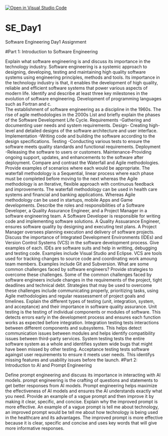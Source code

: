 [![Open in Visual Studio Code](https://classroom.github.com/assets/open-in-vscode-2e0aaae1b6195c2367325f4f02e2d04e9abb55f0b24a779b69b11b9e10269abc.svg)](https://classroom.github.com/online_ide?assignment_repo_id=18434901&assignment_repo_type=AssignmentRepo)
# SE_Day1
Software Engineering Day1 Assignment

#Part 1: Introduction to Software Engineering

Explain what software engineering is and discuss its importance in the technology industry.
Software engineering is a systemic approach to designing, developing, testing and maintaining high quality software systems using engineering principles, methods and tools.
Its importance in the technology industry is that, it enables the development of high quality, reliable and efficient software systems that power various aspects of modern life.
Identify and describe at least three key milestones in the evolution of software engineering.
Development of programming languages such as Fortran and c.  
The establishment of software engineering as a discipline in the 1960s.
The rise of agile methodologies in the 2000s
List and briefly explain the phases of the Software Development Life Cycle.
Requirements -Gathering and documenting user needs and system requirements.
Design- Creating high-level and detailed designs of the software architecture and user interface.
Implementation -Writing code and building the software according to the design specifications.
Testing -Conducting various tests to ensure the software meets quality standards and functional requirements.
Deployment -Releasing the software to users or customers.
Maintenance-Providing ongoing support, updates, and enhancements to the software after deployment.
Compare and contrast the Waterfall and Agile methodologies. Provide examples of scenarios where each would be appropriate.
The waterfall methodology is a Sequential, linear process where each phase must be completed before moving to the next whereas the Agile methodology is an Iterative, flexible approach with continuous feedback and improvements.
The waterfall methodology can be used in health care systems and financial and banking applications. Whereas Agile methodology can be used in startups, mobile Apps and Game developments.
Describe the roles and responsibilities of a Software Developer, a Quality Assurance Engineer, and a Project Manager in a software engineering team.
A Software Developer is responsible for writing code and implementing software solutions.
A Quality Assuarance Engineer, ensures software quality by designing and executing test plans.
A Project Manager oversees planning execution and delivery of software projects.
Discuss the importance of Integrated Development Environments (IDEs) and Version Control Systems (VCS) in the software development process. Give examples of each.
IDEs are software suits and help in writting, debugging and testing code. Examples include Visual Studio and Eclipse.
VCS are tools used for tracking changes to source code and coordinating work amoung team members. Examples include Git and Subversion.
What are some common challenges faced by software engineers? Provide strategies to overcome these challenges.
Some of the common challenges faced by software engineers include changes in the requirements of the project, tight deadlines and technical debt.
Strategies that may be used to overcome these challenges include communicating properly, prioritizing tasks, using Agile methodologies and regular reassessment of project goals and timelines.
Explain the different types of testing (unit, integration, system, and acceptance) and their importance in software quality assurance.
Unit testing is the testing of individual components or modules of software. This detects errors early in the development process and ensures each function works as expected before integration.
Integration testing tests interactions between different components and subsystems. This helps detect communication issues between modules and helps identify compatibility issues between third-party services.
System testing tests the entire software system as a whole and identifies system wide bugs that might have been missed by other testing.
Acceptance testing tests software againgst user requirements to ensure it meets user needs. This identifys missing features and usability issues before the launch.
#Part 2: Introduction to AI and Prompt Engineering


Define prompt engineering and discuss its importance in interacting with AI models.
prompt engineering is the crafting of questions and statements to get better responses from AI models.
Prompt engineering helps maximize the effectiveness of AI models and ensures the AI understands exactly what you need.
Provide an example of a vague prompt and then improve it by making it clear, specific, and concise. Explain why the improved prompt is more effective.
An example of a vague prompt is tell me about technology, an improved prompt would be tell me about how technology is being used in the healthcare and its advantages. The improved prompt is more effective because it is clear, specific and concise and uses key words that will give more informative responses.
